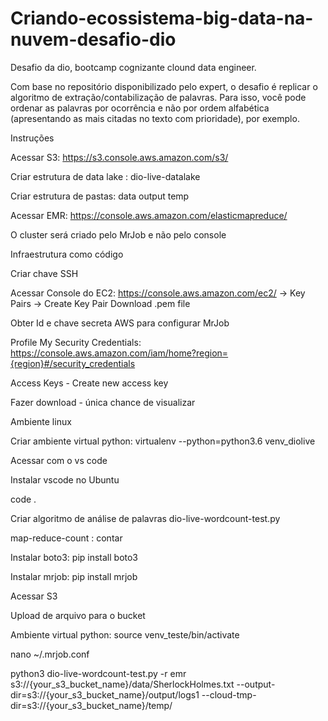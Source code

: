 # Criando-ecossistema-big-data-na-nuvem-desafio-dio
Desafio da dio, bootcamp cognizante clound data engineer.

Com base no repositório disponibilizado pelo expert, o desafio é replicar o algoritmo de extração/contabilização de palavras. Para isso, você pode ordenar as palavras por ocorrência e não por ordem alfabética (apresentando as mais citadas no texto com prioridade), por exemplo. 

Instruções

Acessar S3: https://s3.console.aws.amazon.com/s3/

Criar estrutura de data lake : dio-live-datalake

Criar estrutura de pastas:
data
output
temp

Acessar EMR: https://console.aws.amazon.com/elasticmapreduce/

O cluster será criado pelo MrJob e não pelo console

Infraestrutura como código

Criar chave SSH

Acessar Console do EC2: https://console.aws.amazon.com/ec2/ -> Key Pairs -> Create Key Pair
Download .pem file

Obter Id e chave secreta AWS para configurar MrJob

Profile
My Security Credentials: https://console.aws.amazon.com/iam/home?region={region}#/security_credentials

Access Keys - Create new access key

Fazer download - única chance de visualizar

Ambiente linux

Criar ambiente virtual python: virtualenv --python=python3.6 venv_diolive

Acessar com o vs code

Instalar vscode no Ubuntu

code .

Criar algoritmo de análise de palavras
dio-live-wordcount-test.py

map-reduce-count : contar

Instalar boto3: pip install boto3

Instalar mrjob: pip install mrjob

Acessar S3

Upload de arquivo para o bucket

Ambiente virtual python: source venv_teste/bin/activate

nano ~/.mrjob.conf

python3 dio-live-wordcount-test.py -r emr s3://{your_s3_bucket_name}/data/SherlockHolmes.txt --output-dir=s3://{your_s3_bucket_name}/output/logs1 --cloud-tmp-dir=s3://{your_s3_bucket_name}/temp/
